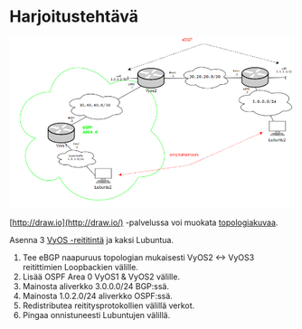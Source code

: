 # Harjoitustehtävä

![Harjoitustehtävä](Harjoitus2.png "Harjoitustehtävä")

[http://draw.io](http://draw.io/) -palvelussa voi muokata [topologiakuvaa](src/Harjoitteet/Harjoitus2.png).

Asenna 3 [VyOS -reititintä](http://vyos.io) ja kaksi Lubuntua.
1. Tee eBGP naapuruus topologian mukaisesti VyOS2 <-> VyOS3 reitittimien Loopbackien välille. 
2. Lisää OSPF Area 0 VyOS1 & VyOS2 välille.
3. Mainosta aliverkko 3.0.0.0/24 BGP:ssä.
4. Mainosta 1.0.2.0/24 aliverkko OSPF:ssä.
5. Redistributea reititysprotokollien välillä verkot.
6. Pingaa onnistuneesti Lubuntujen välillä. 
